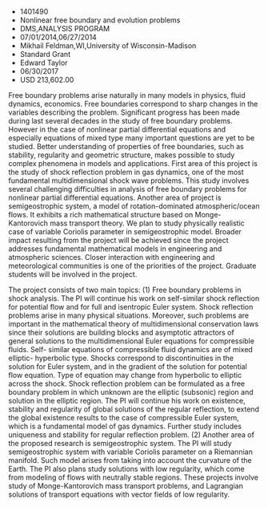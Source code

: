 
* 1401490
* Nonlinear free boundary and evolution problems
* DMS,ANALYSIS PROGRAM
* 07/01/2014,06/27/2014
* Mikhail Feldman,WI,University of Wisconsin-Madison
* Standard Grant
* Edward Taylor
* 06/30/2017
* USD 213,602.00

Free boundary problems arise naturally in many models in physics, fluid
dynamics, economics. Free boundaries correspond to sharp changes in the
variables describing the problem. Significant progress has been made during last
several decades in the study of free boundary problems. However in the case of
nonlinear partial differential equations and especially equations of mixed type
many important questions are yet to be studied. Better understanding of
properties of free boundaries, such as stability, regularity and geometric
structure, makes possible to study complex phenomena in models and applications.
First area of this project is the study of shock reflection problem in gas
dynamics, one of the most fundamental multidimensional shock wave problems. This
study involves several challenging difficulties in analysis of free boundary
problems for nonlinear partial differential equations. Another area of project
is semigeostrophic system, a model of rotation-dominated atmospheric/ocean
flows. It exhibits a rich mathematical structure based on Monge-Kantorovich mass
transport theory. We plan to study physically realistic case of variable
Coriolis parameter in semigeostrophic model. Broader impact resulting from the
project will be achieved since the project addresses fundamental mathematical
models in engineering and atmospheric sciences. Closer interaction with
engineering and meteorological communities is one of the priorities of the
project. Graduate students will be involved in the project.

The project consists of two main topics: (1) Free boundary problems in shock
analysis. The PI will continue his work on self-similar shock reflection for
potential flow and for full and isentropic Euler system. Shock reflection
problems arise in many physical situations. Moreover, such problems are
important in the mathematical theory of multidimensional conservation laws since
their solutions are building blocks and asymptotic attractors of general
solutions to the multidimensional Euler equations for compressible fluids. Self-
similar equations of compressible fluid dynamics are of mixed elliptic-
hyperbolic type. Shocks correspond to discontinuities in the solution for Euler
system, and in the gradient of the solution for potential flow equation. Type of
equation may change from hyperbolic to elliptic across the shock. Shock
reflection problem can be formulated as a free boundary problem in which unknown
are the elliptic (subsonic) region and solution in the elliptic region. The PI
will continue his work on existence, stability and regularity of global
solutions of the regular reflection, to extend the global existence results to
the case of compressible Euler system, which is a fundamental model of gas
dynamics. Further study includes uniqueness and stability for regular reflection
problem. (2) Another area of the proposed research is semigeostrophic system.
The PI will study semigeostrophic system with variable Coriolis parameter on a
Riemannian manifold. Such model arises from taking into account the curvature of
the Earth. The PI also plans study solutions with low regularity, which come
from modeling of flows with neutrally stable regions. These projects involve
study of Monge-Kantorovich mass transport problems, and Lagrangian solutions of
transport equations with vector fields of low regularity.
